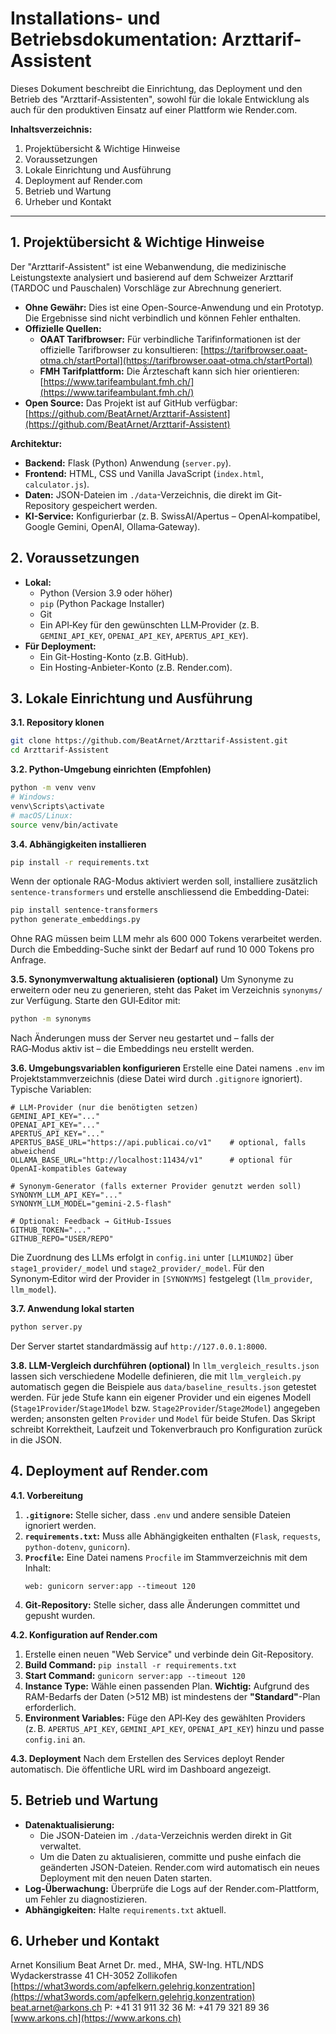 # Installations- und Betriebsdokumentation: Arzttarif-Assistent

Dieses Dokument beschreibt die Einrichtung, das Deployment und den Betrieb des "Arzttarif-Assistenten", sowohl für die lokale Entwicklung als auch für den produktiven Einsatz auf einer Plattform wie Render.com.

**Inhaltsverzeichnis:**

1.  Projektübersicht & Wichtige Hinweise
2.  Voraussetzungen
3.  Lokale Einrichtung und Ausführung
4.  Deployment auf Render.com
5.  Betrieb und Wartung
6.  Urheber und Kontakt

---

## 1. Projektübersicht & Wichtige Hinweise

Der "Arzttarif-Assistent" ist eine Webanwendung, die medizinische Leistungstexte analysiert und basierend auf dem Schweizer Arzttarif (TARDOC und Pauschalen) Vorschläge zur Abrechnung generiert.

*   **Ohne Gewähr:** Dies ist eine Open-Source-Anwendung und ein Prototyp. Die Ergebnisse sind nicht verbindlich und können Fehler enthalten.
*   **Offizielle Quellen:**
    *   **OAAT Tarifbrowser:** Für verbindliche Tarifinformationen ist der offizielle Tarifbrowser zu konsultieren: [https://tarifbrowser.oaat-otma.ch/startPortal](https://tarifbrowser.oaat-otma.ch/startPortal)
    *   **FMH Tarifplattform:** Die Ärzteschaft kann sich hier orientieren: [https://www.tarifeambulant.fmh.ch/](https://www.tarifeambulant.fmh.ch/)
*   **Open Source:** Das Projekt ist auf GitHub verfügbar: [https://github.com/BeatArnet/Arzttarif-Assistent](https://github.com/BeatArnet/Arzttarif-Assistent)

**Architektur:**

*   **Backend:** Flask (Python) Anwendung (`server.py`).
*   **Frontend:** HTML, CSS und Vanilla JavaScript (`index.html`, `calculator.js`).
*   **Daten:** JSON-Dateien im `./data`-Verzeichnis, die direkt im Git-Repository gespeichert werden.
*   **KI-Service:** Konfigurierbar (z. B. SwissAI/Apertus – OpenAI‑kompatibel, Google Gemini, OpenAI, Ollama‑Gateway).

## 2. Voraussetzungen

*   **Lokal:**
    *   Python (Version 3.9 oder höher)
    *   `pip` (Python Package Installer)
    *   Git
    *   Ein API‑Key für den gewünschten LLM‑Provider (z. B. `GEMINI_API_KEY`, `OPENAI_API_KEY`, `APERTUS_API_KEY`).
*   **Für Deployment:**
    *   Ein Git-Hosting-Konto (z.B. GitHub).
    *   Ein Hosting-Anbieter-Konto (z.B. Render.com).

## 3. Lokale Einrichtung und Ausführung

**3.1. Repository klonen**
```bash
git clone https://github.com/BeatArnet/Arzttarif-Assistent.git
cd Arzttarif-Assistent
```

**3.2. Python-Umgebung einrichten (Empfohlen)**
```bash
python -m venv venv
# Windows:
venv\Scripts\activate
# macOS/Linux:
source venv/bin/activate
```

**3.4. Abhängigkeiten installieren**
```bash
pip install -r requirements.txt
```
Wenn der optionale RAG-Modus aktiviert werden soll, installiere zusätzlich
`sentence-transformers` und erstelle anschliessend die Embedding-Datei:
```bash
pip install sentence-transformers
python generate_embeddings.py
```
Ohne RAG müssen beim LLM mehr als 600 000 Tokens verarbeitet werden. Durch die
Embedding-Suche sinkt der Bedarf auf rund 10 000 Tokens pro Anfrage.

**3.5. Synonymverwaltung aktualisieren (optional)**
Um Synonyme zu erweitern oder neu zu generieren, steht das Paket im
Verzeichnis `synonyms/` zur Verfügung. Starte den GUI‑Editor mit:
```bash
python -m synonyms
```
Nach Änderungen muss der Server neu gestartet und – falls der RAG‑Modus aktiv ist – die
Embeddings neu erstellt werden.

**3.6. Umgebungsvariablen konfigurieren**
Erstelle eine Datei namens `.env` im Projektstammverzeichnis (diese Datei wird durch `.gitignore` ignoriert). Typische Variablen:
```env
# LLM-Provider (nur die benötigten setzen)
GEMINI_API_KEY="..."
OPENAI_API_KEY="..."
APERTUS_API_KEY="..."
APERTUS_BASE_URL="https://api.publicai.co/v1"    # optional, falls abweichend
OLLAMA_BASE_URL="http://localhost:11434/v1"      # optional für OpenAI-kompatibles Gateway

# Synonym-Generator (falls externer Provider genutzt werden soll)
SYNONYM_LLM_API_KEY="..."
SYNONYM_LLM_MODEL="gemini-2.5-flash"

# Optional: Feedback → GitHub-Issues
GITHUB_TOKEN="..."
GITHUB_REPO="USER/REPO"
```
Die Zuordnung des LLMs erfolgt in `config.ini` unter `[LLM1UND2]` über `stage1_provider/_model` und `stage2_provider/_model`. Für den Synonym‑Editor wird der Provider in `[SYNONYMS]` festgelegt (`llm_provider`, `llm_model`).

**3.7. Anwendung lokal starten**
```bash
python server.py
```
Der Server startet standardmässig auf `http://127.0.0.1:8000`.

**3.8. LLM-Vergleich durchführen (optional)**
In `llm_vergleich_results.json` lassen sich verschiedene Modelle definieren,
die mit `llm_vergleich.py` automatisch gegen die Beispiele aus
`data/baseline_results.json` getestet werden. Für jede Stufe kann ein eigener
Provider und ein eigenes Modell (`Stage1Provider`/`Stage1Model` bzw.
`Stage2Provider`/`Stage2Model`) angegeben werden; ansonsten gelten `Provider`
und `Model` für beide Stufen. Das Skript schreibt Korrektheit, Laufzeit und
Tokenverbrauch pro Konfiguration zurück in die JSON.

## 4. Deployment auf Render.com

**4.1. Vorbereitung**
1.  **`.gitignore`:** Stelle sicher, dass `.env` und andere sensible Dateien ignoriert werden.
2.  **`requirements.txt`:** Muss alle Abhängigkeiten enthalten (`Flask`, `requests`, `python-dotenv`, `gunicorn`).
3.  **`Procfile`:** Eine Datei namens `Procfile` im Stammverzeichnis mit dem Inhalt:
    ```
    web: gunicorn server:app --timeout 120
    ```
4.  **Git-Repository:** Stelle sicher, dass alle Änderungen committet und gepusht wurden.

**4.2. Konfiguration auf Render.com**
1.  Erstelle einen neuen "Web Service" und verbinde dein Git-Repository.
2.  **Build Command:** `pip install -r requirements.txt`
3.  **Start Command:** `gunicorn server:app --timeout 120`
4.  **Instance Type:** Wähle einen passenden Plan. **Wichtig:** Aufgrund des RAM-Bedarfs der Daten (>512 MB) ist mindestens der **"Standard"**-Plan erforderlich.
5.  **Environment Variables:** Füge den API‑Key des gewählten Providers (z. B. `APERTUS_API_KEY`, `GEMINI_API_KEY`, `OPENAI_API_KEY`) hinzu und passe `config.ini` an.

**4.3. Deployment**
Nach dem Erstellen des Services deployt Render automatisch. Die öffentliche URL wird im Dashboard angezeigt.

## 5. Betrieb und Wartung

*   **Datenaktualisierung:**
    *   Die JSON-Dateien im `./data`-Verzeichnis werden direkt in Git verwaltet.
    *   Um die Daten zu aktualisieren, committe und pushe einfach die geänderten JSON-Dateien. Render.com wird automatisch ein neues Deployment mit den neuen Daten starten.
*   **Log-Überwachung:** Überprüfe die Logs auf der Render.com-Plattform, um Fehler zu diagnostizieren.
*   **Abhängigkeiten:** Halte `requirements.txt` aktuell.

## 6. Urheber und Kontakt

Arnet Konsilium
Beat Arnet
Dr. med., MHA, SW-Ing. HTL/NDS
Wydackerstrasse 41
CH-3052 Zollikofen
[https://what3words.com/apfelkern.gelehrig.konzentration](https://what3words.com/apfelkern.gelehrig.konzentration)
beat.arnet@arkons.ch
P: +41 31 911 32 36
M: +41 79 321 89 36
[www.arkons.ch](https://www.arkons.ch)
